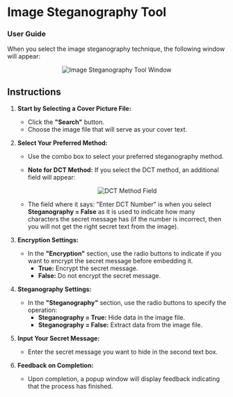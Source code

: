 # Image Steganography Tool

### User Guide

When you select the image steganography technique, the following window will appear:

<p align="center">
  <img src="https://i.imgur.com/15IqIXS.png" alt="Image Steganography Tool Window">
</p>

## Instructions

1. **Start by Selecting a Cover Picture File:**
   - Click the **"Search"** button.
   - Choose the image file that will serve as your cover text.

2. **Select Your Preferred Method:**
   - Use the combo box to select your preferred steganography method.
   - **Note for DCT Method:** If you select the DCT method, an additional field will appear:
   
     <p align="center">
       <img src="https://i.imgur.com/BwxeCCN.png" alt="DCT Method Field">
     </p>
   
   - The field where it says: "Enter DCT Number" is when you select **Steganography = False** as it is used to indicate how many characters the secret message has (if the number is incorrect, then you will not get the right secret text from the image).

3. **Encryption Settings:**
   - In the **"Encryption"** section, use the radio buttons to indicate if you want to encrypt the secret message before embedding it.
     - **True:** Encrypt the secret message.
     - **False:** Do not encrypt the secret message.

4. **Steganography Settings:**
   - In the **"Steganography"** section, use the radio buttons to specify the operation:
     - **Steganography = True:** Hide data in the image file.
     - **Steganography = False:** Extract data from the image file.

5. **Input Your Secret Message:**
   - Enter the secret message you want to hide in the second text box.

6. **Feedback on Completion:**
   - Upon completion, a popup window will display feedback indicating that the process has finished.
